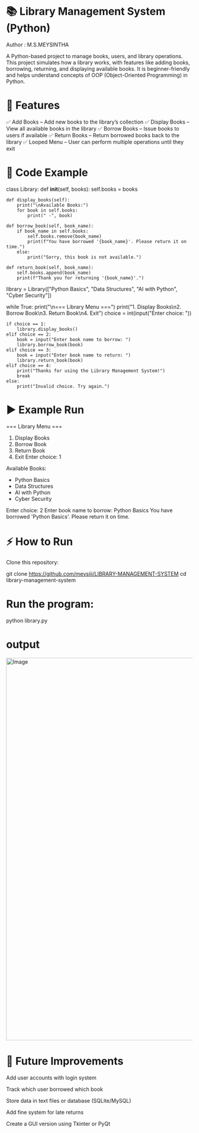 # 📚 Library Management System (Python)

Author : M.S.MEYSINTHA

A Python-based project to manage books, users, and library operations.
This project simulates how a library works, with features like adding books, borrowing, returning, and displaying available books.
It is beginner-friendly and helps understand concepts of OOP (Object-Oriented Programming) in Python.

# 📌 Features

✅ Add Books – Add new books to the library’s collection
✅ Display Books – View all available books in the library
✅ Borrow Books – Issue books to users if available
✅ Return Books – Return borrowed books back to the library
✅ Looped Menu – User can perform multiple operations until they exit

# 📜 Code Example
class Library:
    def __init__(self, books):
        self.books = books

    def display_books(self):
        print("\nAvailable Books:")
        for book in self.books:
            print(" -", book)

    def borrow_book(self, book_name):
        if book_name in self.books:
            self.books.remove(book_name)
            print(f"You have borrowed '{book_name}'. Please return it on time.")
        else:
            print("Sorry, this book is not available.")

    def return_book(self, book_name):
        self.books.append(book_name)
        print(f"Thank you for returning '{book_name}'.")


library = Library(["Python Basics", "Data Structures", "AI with Python", "Cyber Security"])

while True:
    print("\n=== Library Menu ===")
    print("1. Display Books\n2. Borrow Book\n3. Return Book\n4. Exit")
    choice = int(input("Enter choice: "))

    if choice == 1:
        library.display_books()
    elif choice == 2:
        book = input("Enter book name to borrow: ")
        library.borrow_book(book)
    elif choice == 3:
        book = input("Enter book name to return: ")
        library.return_book(book)
    elif choice == 4:
        print("Thanks for using the Library Management System!")
        break
    else:
        print("Invalid choice. Try again.")

# ▶️ Example Run
=== Library Menu ===
1. Display Books
2. Borrow Book
3. Return Book
4. Exit
Enter choice: 1

Available Books:
 - Python Basics
 - Data Structures
 - AI with Python
 - Cyber Security

Enter choice: 2
Enter book name to borrow: Python Basics
You have borrowed 'Python Basics'. Please return it on time.

# ⚡ How to Run

Clone this repository:

git clone https://github.com/meysiii/LIBRARY-MANAGEMENT-SYSTEM
cd library-management-system


# Run the program:

python library.py

# output

<img width="1920" height="1030" alt="Image" src="https://github.com/user-attachments/assets/2709bb05-95d6-435a-b56c-8b7e8f085ae6" />

# 🚀 Future Improvements

Add user accounts with login system

Track which user borrowed which book

Store data in text files or database (SQLite/MySQL)

Add fine system for late returns

Create a GUI version using Tkinter or PyQt

